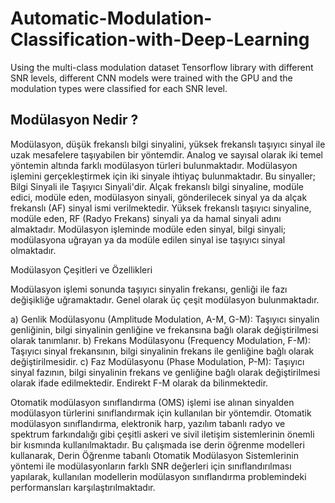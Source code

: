 # Automatic-Modulation-Classification-with-Deep-Learning
Using the multi-class modulation dataset Tensorflow library with different SNR levels, different CNN models were trained with the GPU and the modulation types were classified for each SNR level.

## Modülasyon Nedir ? 
Modülasyon, düşük frekanslı bilgi sinyalini, yüksek frekanslı taşıyıcı sinyal ile uzak mesafelere taşıyabilen bir yöntemdir. Analog ve sayısal olarak iki temel yöntemin altında farklı modülasyon türleri bulunmaktadır. Modülasyon işlemini gerçekleştirmek için iki sinyale ihtiyaç bulunmaktadır. Bu sinyaller; Bilgi Sinyali ile Taşıyıcı Sinyali'dir. Alçak frekanslı bilgi sinyaline, modüle edici, modüle eden, modülasyon sinyali, gönderilecek sinyal ya da alçak frekanslı (AF) sinyal ismi verilmektedir. Yüksek frekanslı taşıyıcı sinyaline, modüle eden, RF (Radyo Frekans) sinyali ya da hamal sinyali adını almaktadır. Modülasyon işleminde modüle eden sinyal, bilgi sinyali; modülasyona uğrayan ya da modüle edilen sinyal ise taşıyıcı sinyal olmaktadır.

Modülasyon Çeşitleri ve Özellikleri

Modülasyon işlemi sonunda taşıyıcı sinyalin frekansı, genliği ile fazı değişikliğe uğramaktadır. Genel olarak üç çeşit modülasyon bulunmaktadır.

a) Genlik Modülasyonu (Amplitude Modulation, A-M, G-M): Taşıyıcı sinyalin genliğinin, bilgi sinyalinin genliğine ve frekansına bağlı olarak değiştirilmesi olarak tanımlanır.
b) Frekans Modülasyonu (Frequency Modulation, F-M): Taşıyıcı sinyal frekansının, bilgi sinyalinin frekans ile genliğine bağlı olarak değiştirilmesidir.
c) Faz Modülasyonu (Phase Modulation, P-M): Taşıyıcı sinyal fazının, bilgi sinyalinin frekans ve genliğine bağlı olarak değiştirilmesi olarak ifade edilmektedir. Endirekt F-M olarak da bilinmektedir.

Otomatik modülasyon sınıflandırma (OMS) işlemi ise alınan sinyalden modülasyon türlerini sınıflandırmak için kullanılan bir yöntemdir. Otomatik modülasyon sınıflandırma, elektronik harp, yazılım tabanlı radyo ve spektrum farkındalığı gibi çeşitli askeri ve sivil iletişim sistemlerinin önemli bir kısmında kullanılmaktadır.
Bu çalışmada ise derin öğrenme modelleri kullanarak, Derin Öğrenme tabanlı Otomatik Modülasyon Sistemlerinin yöntemi ile modülasyonların farklı SNR değerleri için sınıflandırılması yapılarak, kullanılan modellerin modülasyon sınıflandırma problemindeki performansları karşılaştırılmaktadır.
